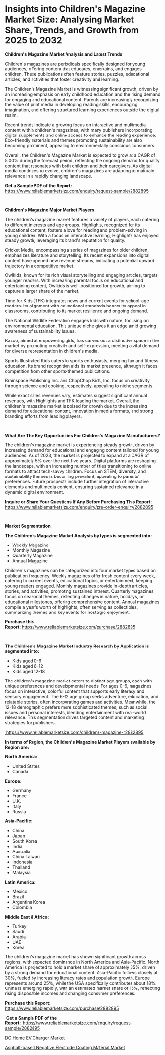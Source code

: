 <p><h1>Insights into Children's Magazine Market Size: Analysing Market Share, Trends, and Growth from 2025 to 2032</h1></p><p><strong>Children's Magazine Market Analysis and Latest Trends</strong></p>
<p><p>Children's magazines are periodicals specifically designed for young audiences, offering content that educates, entertains, and engages children. These publications often feature stories, puzzles, educational articles, and activities that foster creativity and learning.</p><p>The Children's Magazine Market is witnessing significant growth, driven by an increasing emphasis on early childhood education and the rising demand for engaging and educational content. Parents are increasingly recognizing the value of print media in developing reading skills, encouraging imagination, and offering structured learning experiences outside the digital realm. </p><p>Recent trends indicate a growing focus on interactive and multimedia content within children's magazines, with many publishers incorporating digital supplements and online access to enhance the reading experience. Eco-friendly materials and themes promoting sustainability are also becoming prominent, appealing to environmentally conscious consumers. </p><p>Overall, the Children's Magazine Market is expected to grow at a CAGR of 5.00% during the forecast period, reflecting the ongoing demand for quality content that resonates with both children and their caregivers. As digital media continues to evolve, children's magazines are adapting to maintain relevance in a rapidly changing landscape.</p></p>
<p><strong>Get a Sample PDF of the Report:&nbsp;</strong> <a href="https://www.reliablemarketsize.com/enquiry/request-sample/2882895?utm_campaign=1197&utm_medium=2&utm_source=Github&utm_content=ia&utm_term=13032025&utm_id=childrens-magazine">https://www.reliablemarketsize.com/enquiry/request-sample/2882895</a></p>
<p>&nbsp;</p>
<p><strong>Children's Magazine Major Market Players</strong></p>
<p><p>The children's magazine market features a variety of players, each catering to different interests and age groups. Highlights, recognized for its educational content, fosters a love for reading and problem-solving in young children. With a focus on interactive learning, Highlights has enjoyed steady growth, leveraging its brand's reputation for quality.</p><p>Cricket Media, encompassing a series of magazines for older children, emphasizes literature and storytelling. Its recent expansions into digital content have opened new revenue streams, indicating a potential upward trajectory in a competitive market.</p><p>Owlkids, known for its rich visual storytelling and engaging articles, targets younger readers. With increasing parental focus on educational and entertaining content, Owlkids is well-positioned for growth, aiming to capture a larger share of the market.</p><p>Time for Kids (TFK) integrates news and current events for school-age readers. Its alignment with educational standards boosts its appeal in classrooms, contributing to its market resilience and ongoing demand.</p><p>The National Wildlife Federation engages kids with nature, focusing on environmental education. This unique niche gives it an edge amid growing awareness of sustainability issues.</p><p>Kazoo, aimed at empowering girls, has carved out a distinctive space in the market by promoting creativity and self-expression, meeting a vital demand for diverse representation in children's media.</p><p>Sports Illustrated Kids caters to sports enthusiasts, merging fun and fitness education. Its brand recognition aids its market presence, although it faces competition from other sports-themed publications.</p><p>Brainspace Publishing Inc. and ChopChop Kids, Inc. focus on creativity through science and cooking, respectively, appealing to niche segments.</p><p>While exact sales revenues vary, estimates suggest significant annual revenues, with Highlights and TFK leading the market. Overall, the children's magazine market is poised for growth due to the increasing demand for educational content, innovation in media formats, and strong branding efforts from leading players.</p></p>
<p>&nbsp;</p>
<p><strong>What Are The Key Opportunities For Children's Magazine Manufacturers?</strong></p>
<p><p>The children's magazine market is experiencing steady growth, driven by increasing demand for educational and engaging content tailored for young audiences. As of 2023, the market is projected to expand at a CAGR of approximately 5% over the next five years. Digital platforms are reshaping the landscape, with an increasing number of titles transitioning to online formats to attract tech-savvy children. Focus on STEM, diversity, and sustainability themes is becoming prevalent, appealing to parents' preferences. Future prospects include further integration of interactive elements and multimedia content, ensuring sustained relevance in a dynamic digital environment.</p></p>
<p><strong>Inquire or Share Your Questions If Any Before Purchasing This Report:</strong> <a href="https://www.reliablemarketsize.com/enquiry/pre-order-enquiry/2882895?utm_campaign=1197&utm_medium=2&utm_source=Github&utm_content=ia&utm_term=13032025&utm_id=childrens-magazine">https://www.reliablemarketsize.com/enquiry/pre-order-enquiry/2882895</a></p>
<p>&nbsp;</p>
<p><strong>Market Segmentation</strong></p>
<p><strong>The Children's Magazine Market Analysis by types is segmented into:</strong></p>
<p><ul><li>Weekly Magazine</li><li>Monthly Magazine</li><li>Quarterly Magazine</li><li>Annual Magazine</li></ul></p>
<p><p>Children's magazines can be categorized into four market types based on publication frequency. Weekly magazines offer fresh content every week, catering to current events, educational topics, or entertainment, keeping young readers engaged. Monthly magazines provide in-depth articles, stories, and activities, promoting sustained interest. Quarterly magazines focus on seasonal themes, reflecting changes in nature, holidays, or educational milestones, offering comprehensive content. Annual magazines compile a year’s worth of highlights, often serving as collectibles, summarizing themes and key events for nostalgic enjoyment.</p></p>
<p><strong>Purchase this Report:&nbsp;</strong><a href="https://www.reliablemarketsize.com/purchase/2882895?utm_campaign=1197&utm_medium=2&utm_source=Github&utm_content=ia&utm_term=13032025&utm_id=childrens-magazine">https://www.reliablemarketsize.com/purchase/2882895</a></p>
<p>&nbsp;</p>
<p><strong>The Children's Magazine Market Industry Research by Application is segmented into:</strong></p>
<p><ul><li>Kids aged 0-6</li><li>Kids aged 6-12</li><li>Kids aged 12-18</li></ul></p>
<p><p>The children's magazine market caters to distinct age groups, each with unique preferences and developmental needs. For ages 0-6, magazines focus on interactive, colorful content that supports early literacy and sensory engagement. The 6-12 age group seeks adventure, education, and relatable stories, often incorporating games and activities. Meanwhile, the 12-18 demographic prefers more sophisticated themes, such as social issues and personal interests, blending entertainment with real-world relevance. This segmentation drives targeted content and marketing strategies for publishers.</p></p>
<p><a href="https://www.reliablemarketsize.com/childrens-magazine-r2882895?utm_campaign=1197&utm_medium=2&utm_source=Github&utm_content=ia&utm_term=13032025&utm_id=childrens-magazine">&nbsp;https://www.reliablemarketsize.com/childrens-magazine-r2882895</a></p>
<p><strong>In terms of Region, the Children's Magazine Market Players available by Region are:</strong></p>
<p>
    <p> <strong> North America: </strong>
        <ul>
            <li>United States</li>
            <li>Canada</li>
        </ul>
        </p> 
    <p> <strong> Europe: </strong>
        <ul>
            <li>Germany</li>
            <li>France</li>
            <li>U.K.</li>
            <li>Italy</li>
            <li>Russia</li>
        </ul>
        </p> 
    <p> <strong> Asia-Pacific: </strong>
        <ul>
            <li>China</li>
            <li>Japan</li>
            <li>South Korea</li>
            <li>India</li>
            <li>Australia</li>
            <li>China Taiwan</li>
            <li>Indonesia</li>
            <li>Thailand</li>
            <li>Malaysia</li>
        </ul>
        </p> 
    <p> <strong> Latin America: </strong>
        <ul>
            <li>Mexico</li>
            <li>Brazil</li>
            <li>Argentina Korea</li>
            <li>Colombia</li>
        </ul>
        </p> 
    <p> <strong> Middle East & Africa: </strong>
        <ul>
            <li>Turkey</li>
            <li>Saudi</li>
            <li>Arabia</li>
            <li>UAE</li>
            <li>Korea</li>
        </ul>
    </p>
    </p>
<p><p>The children's magazine market has shown significant growth across regions, with expected dominance in North America and Asia-Pacific. North America is projected to hold a market share of approximately 35%, driven by a strong demand for educational content. Asia-Pacific follows closely at 30%, fueled by increasing literacy rates and population growth. Europe represents around 25%, while the USA specifically contributes about 18%. China is emerging rapidly, with an estimated market share of 15%, reflecting rising disposable incomes and changing consumer preferences.</p></p>
<p><strong>Purchase this Report: </strong><a href="https://www.reliablemarketsize.com/purchase/2882895?utm_campaign=1197&utm_medium=2&utm_source=Github&utm_content=ia&utm_term=13032025&utm_id=childrens-magazine">https://www.reliablemarketsize.com/purchase/2882895</a></p>
<p>&nbsp;<strong>Get a Sample PDF of the Report:&nbsp;&nbsp;</strong><a href="https://www.reliablemarketsize.com/enquiry/request-sample/2882895?utm_campaign=1197&utm_medium=2&utm_source=Github&utm_content=ia&utm_term=13032025&utm_id=childrens-magazine">https://www.reliablemarketsize.com/enquiry/request-sample/2882895</a></p>
<p><strong></strong></p>
<p><p><a href="https://github.com/prosalinda88/Market-Research-Report-List-7/blob/main/dc-home-ev-charger-market.md?utm_campaign=1197&utm_medium=2&utm_source=Github&utm_content=ia&utm_term=13032025&utm_id=childrens-magazine">DC Home EV Charger Market</a></p><p><a href="https://github.com/janskudiony/Market-Research-Report-List-1/blob/main/asphalt-based-negative-electrode-coating-material-market.md?utm_campaign=1197&utm_medium=2&utm_source=Github&utm_content=ia&utm_term=13032025&utm_id=childrens-magazine">Asphalt-based Negative Electrode Coating Material Market</a></p></p>
